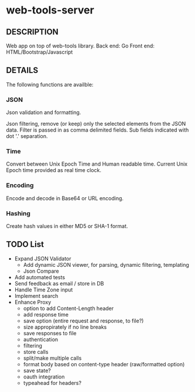 web-tools-server
================

## DESCRIPTION

Web app on top of web-tools library.
Back end: Go
Front end: HTML/Bootstrap/Javascript

## DETAILS

The following functions are availble:

### JSON

Json validation and formatting.

Json filtering, remove (or keep) only the selected elements from the JSON data.
Filter is passed in as comma delimited fields. Sub fields indicated with dot '.' separation.

### Time

Convert between Unix Epoch Time and Human readable time.
Current Unix Epoch time provided as real time clock.

### Encoding

Encode and decode in Base64 or URL encoding.

### Hashing

Create hash values in either MD5 or SHA-1 format. 

## TODO List

- Expand JSON Validator
	- Add dynamic JSON viewer, for parsing, dynamic filtering, templating
	- Json Compare
- Add automated tests
- Send feedback as email / store in DB
- Handle Time Zone input
- Implement search
- Enhance Proxy
	- option to add Content-Length header
	- add response time
	- save option (entire request and response, to file?)
	- size appropirately if no line breaks
	- save responses to file
	- authentication
	- filtering
	- store calls
	- split/make multiple calls
	- format body based on content-type header (raw/formatted option)
	- save state?
	- oauth integration
	- typeahead for headers?
